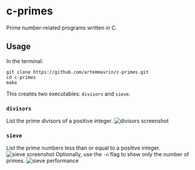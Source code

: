 # c-primes
Prime number-related programs written in C.

## Usage

In the terminal:

    git clone https://github.com/artemmavrin/c-primes.git
    cd c-primes
    make

This creates two executables: `divisors` and `sieve`.

### `divisors`

List the prime divisors of a positive integer.
![divisors screenshot](images/divisors_example.png)

### `sieve`

List the prime numbers less than or equal to a positive integer.
![sieve screenshot](images/sieve_example.png)
Optionally, use the `-n` flag to show only the number of primes.
![sieve performance](images/sieve_performance.png)
